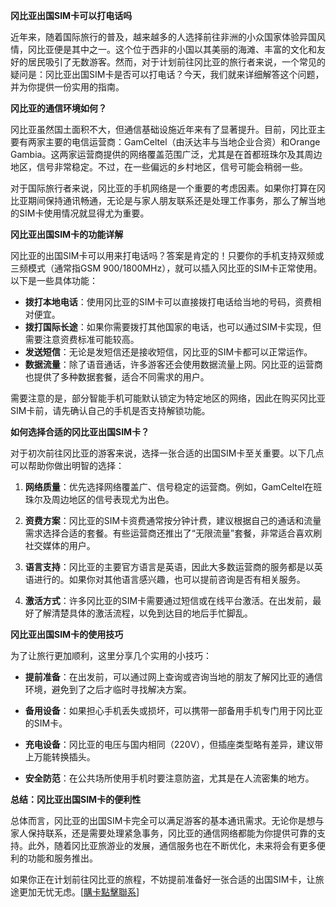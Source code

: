 **冈比亚出国SIM卡可以打电话吗**

近年来，随着国际旅行的普及，越来越多的人选择前往非洲的小众国家体验异国风情，冈比亚便是其中之一。这个位于西非的小国以其美丽的海滩、丰富的文化和友好的居民吸引了无数游客。然而，对于计划前往冈比亚的旅行者来说，一个常见的疑问是：冈比亚出国SIM卡是否可以打电话？今天，我们就来详细解答这个问题，并为你提供一份实用的指南。

**冈比亚的通信环境如何？**

冈比亚虽然国土面积不大，但通信基础设施近年来有了显著提升。目前，冈比亚主要有两家主要的电信运营商：GamCeltel（由沃达丰与当地企业合资）和Orange Gambia。这两家运营商提供的网络覆盖范围广泛，尤其是在首都班珠尔及其周边地区，信号非常稳定。不过，在一些偏远的乡村地区，信号可能会稍弱一些。

对于国际旅行者来说，冈比亚的手机网络是一个重要的考虑因素。如果你打算在冈比亚期间保持通讯畅通，无论是与家人朋友联系还是处理工作事务，那么了解当地的SIM卡使用情况就显得尤为重要。

**冈比亚出国SIM卡的功能详解**

冈比亚的出国SIM卡可以用来打电话吗？答案是肯定的！只要你的手机支持双频或三频模式（通常指GSM 900/1800MHz），就可以插入冈比亚的SIM卡正常使用。以下是一些具体功能：

- **拨打本地电话**：使用冈比亚的SIM卡可以直接拨打电话给当地的号码，资费相对便宜。
- **拨打国际长途**：如果你需要拨打其他国家的电话，也可以通过SIM卡实现，但需要注意资费标准可能较高。
- **发送短信**：无论是发短信还是接收短信，冈比亚的SIM卡都可以正常运作。
- **数据流量**：除了语音通话，许多游客还会使用数据流量上网。冈比亚的运营商也提供了多种数据套餐，适合不同需求的用户。

需要注意的是，部分智能手机可能默认锁定为特定地区的网络，因此在购买冈比亚SIM卡前，请先确认自己的手机是否支持解锁功能。

**如何选择合适的冈比亚出国SIM卡？**

对于初次前往冈比亚的游客来说，选择一张合适的出国SIM卡至关重要。以下几点可以帮助你做出明智的选择：

1. **网络质量**：优先选择网络覆盖广、信号稳定的运营商。例如，GamCeltel在班珠尔及周边地区的信号表现尤为出色。
   
2. **资费方案**：冈比亚的SIM卡资费通常按分钟计费，建议根据自己的通话和流量需求选择合适的套餐。有些运营商还推出了“无限流量”套餐，非常适合喜欢刷社交媒体的用户。

3. **语言支持**：冈比亚的主要官方语言是英语，因此大多数运营商的服务都是以英语进行的。如果你对其他语言感兴趣，也可以提前咨询是否有相关服务。

4. **激活方式**：许多冈比亚的SIM卡需要通过短信或在线平台激活。在出发前，最好了解清楚具体的激活流程，以免到达目的地后手忙脚乱。

**冈比亚出国SIM卡的使用技巧**

为了让旅行更加顺利，这里分享几个实用的小技巧：

- **提前准备**：在出发前，可以通过网上查询或咨询当地的朋友了解冈比亚的通信环境，避免到了之后才临时寻找解决方案。
  
- **备用设备**：如果担心手机丢失或损坏，可以携带一部备用手机专门用于冈比亚的SIM卡。

- **充电设备**：冈比亚的电压与国内相同（220V），但插座类型略有差异，建议带上万能转换插头。

- **安全防范**：在公共场所使用手机时要注意防盗，尤其是在人流密集的地方。

**总结：冈比亚出国SIM卡的便利性**

总体而言，冈比亚的出国SIM卡完全可以满足游客的基本通讯需求。无论你是想与家人保持联系，还是需要处理紧急事务，冈比亚的通信网络都能为你提供可靠的支持。此外，随着冈比亚旅游业的发展，通信服务也在不断优化，未来将会有更多便利的功能和服务推出。

如果你正在计划前往冈比亚的旅程，不妨提前准备好一张合适的出国SIM卡，让旅途更加无忧无虑。[[購卡點擊聯系](https://t.me/s/esim1088)]